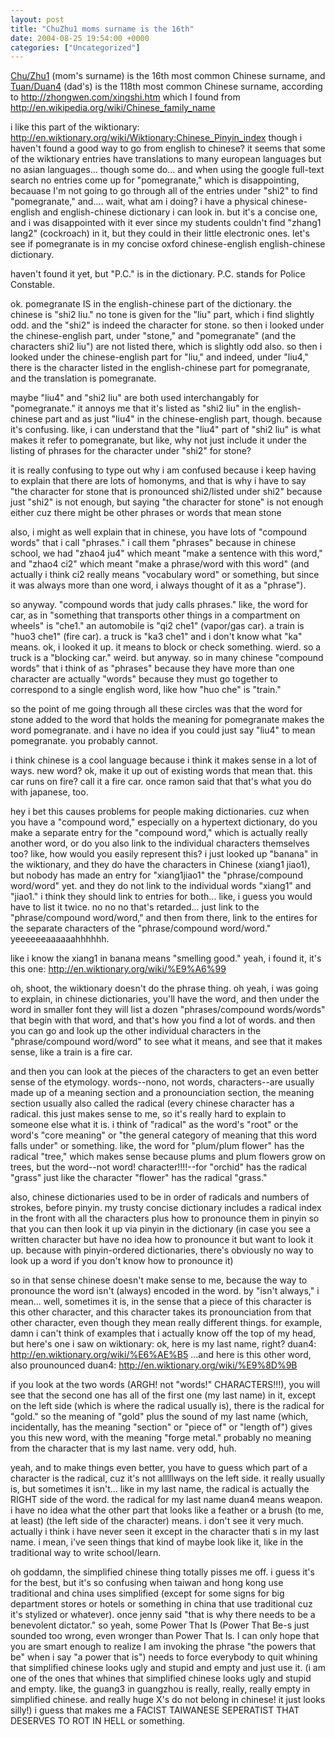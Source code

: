 ```yaml
---
layout: post
title: "ChuZhu1 moms surname is the 16th"
date: 2004-08-25 19:54:00 +0000
categories: ["Uncategorized"]
---
```


[Chu/Zhu1](http://en.wiktionary.org/wiki/%E6%9C%B1) (mom's surname) is the 16th most common Chinese surname, and [Tuan/Duan4](http://en.wiktionary.org/wiki/%E6%AE%B5) (dad's) is the 118th most common Chinese surname, according to http://zhongwen.com/xingshi.htm which I found from http://en.wikipedia.org/wiki/Chinese_family_name

i like this part of the wiktionary: http://en.wiktionary.org/wiki/Wiktionary:Chinese_Pinyin_index though i haven't found a good way to go from english to chinese? it seems that some of the wiktionary entries have translations to many european languages but no asian languages... though some do... and when using the google full-text search no entries come up for "pomegranate," which is disappointing, becauase I'm not going to go through all of the entries under "shi2" to find "pomegranate," and.... wait, what am i doing? i have a physical chinese-english and english-chinese dictionary i can look in. but it's a concise one, and i was disappointed with it ever since my students couldn't find "zhang1 lang2" (cockroach) in it, but they could in their little electronic ones. let's see if pomegranate is in my concise oxford chinese-english english-chinese dictionary. 

haven't found it yet, but "P.C." is in the dictionary. P.C. stands for Police Constable. 

ok. pomegranate IS in the english-chinese part of the dictionary. the chinese is "shi2 liu." no tone is given for the "liu" part, which i find slightly odd. and the "shi2" is indeed the character for stone. so then i looked under the chinese-english part, under "stone," and "pomegranate" (and the characters shi2 liu") are not listed there, which is slightly odd also. so then i looked under the chinese-english part for "liu," and indeed, under "liu4," there is the character listed in the english-chinese part for pomegranate, and the translation is pomegranate. 

maybe "liu4" and "shi2 liu" are both used interchangably for "pomegranate." it annoys me that it's listed as "shi2 liu" in the english-chinese part and as just "liu4" in the chinese-english part, though. because it's confusing. like, i can understand that the "liu4" part of "shi2 liu" is what makes it refer to pomegranate, but like, why not just include it under the listing of phrases for the character under "shi2" for stone?

it is really confusing to type out why i am confused because i keep having to explain that there are lots of homonyms, and that is why i have to say "the character for stone that is pronounced shi2/listed under shi2" because just "shi2" is not enough, but saying "the character for stone" is not enough either cuz there might be other phrases or words that mean stone 

also, i might as well explain that in chinese, you have lots of "compound words" that i call "phrases." i call them "phrases" because in chinese school, we had "zhao4 ju4" which meant "make a sentence with this word," and "zhao4 ci2" which meant "make a phrase/word with this word" (and actually i think ci2 really means "vocabulary word" or something, but since it was always more than one word, i always thought of it as a "phrase").

so anyway. "compound words that judy calls phrases." like, the word for car, as in "something that transports other things in a compartment on wheels" is "che1." an automobile is "qi2 che1" (vapor/gas car). a train is "huo3 che1" (fire car). a truck is "ka3 che1" and i don't know what "ka" means. ok, i looked it up. it means to block or check something. wierd. so a truck is a "blocking car." weird. but anyway. so in many chinese "compound words" that i think of as "phrases" because they have more than one character are actually "words" because they must go together to correspond to a single english word, like how "huo che" is "train."

so the point of me going through all these circles was that the word for stone added to the word that holds the meaning for pomegranate makes the word pomegranate. and i have no idea if you could just say "liu4" to mean pomegranate. you probably cannot. 

i think chinese is a cool language because i think it makes sense in a lot of ways. new word? ok, make it up out of existing words that mean that. this car runs on fire? call it a fire car. once ramon said that that's what you do with japanese, too. 

hey i bet this causes problems for people making dictionaries. cuz when you have a "compound word," especially on a hypertext dictionary, do you make a separate entry for the "compound word," which is actually really another word, or do you also link to the individual characters themselves too? like, how would you easily represent this? i just looked up "banana" in the wiktionary, and they do have the characters in Chinese (xiang1 jiao1), but nobody has made an entry for "xiang1jiao1" the "phrase/compound word/word" yet. and they do not link to the individual words "xiang1" and "jiao1." i think they should link to entries for both... like, i guess you would have to list it twice. no no no that's retarded... just link to the "phrase/compound word/word," and then from there, link to the entires for the separate characters of the "phrase/compound word/word." yeeeeeeaaaaaahhhhhh.

like i know the xiang1 in banana means "smelling good." yeah, i found it, it's this one: http://en.wiktionary.org/wiki/%E9%A6%99

oh, shoot, the wiktionary doesn't do the phrase thing. oh yeah, i was going to explain, in chinese dictionaries, you'll have the word, and then under the word in smaller font they will list a dozen "phrases/compound words/words" that begin with that word, and that's how you find a lot of words. and then you can go and look up the other individual characters in the "phrase/compound word/word" to see what it means, and see that it makes sense, like a train is a fire car.

and then you can look at the pieces of the characters to get an even better sense of the etymology. words--nono, not words, characters--are usually made up of a meaning section and a pronounciation section, the meaning section usually also called the radical (every chinese character has a radical. this just makes sense to me, so it's really hard to explain to someone else what it is. i think of "radical" as the word's "root" or the word's "core meaning" or "the general category of meaning that this word falls under" or something. like, the word for "plum/plum flower" has the radical "tree," which makes sense because plums and plum flowers grow on trees, but the word--not word! character!!!!--for "orchid" has the radical "grass" just like the character "flower" has the radical "grass."  

also, chinese dictionaries used to be in order of radicals and numbers of strokes, before pinyin. my trusty concise dictionary includes a radical index in the front with all the characters plus how to pronounce them in pinyin so that you can then look it up via pinyin in the dictionary (in case you see a written character but have no idea how to pronounce it but want to look it up. because with pinyin-ordered dictionaries, there's obviously no way to look up a word if you don't know how to pronounce it)

so in that sense chinese doesn't make sense to me, because the way to pronounce the word isn't (always) encoded in the word. by "isn't always," i mean... well, sometimes it is, in the sense that a piece of this character is this other character, and this character takes its pronounciation from that other character, even though they mean really different things. for example, damn i can't think of examples that i actually know off the top of my head, but here's one i saw on wiktionary: ok, here is my last name, right? duan4: http://en.wiktionary.org/wiki/%E6%AE%B5     ...and here is this other word, also prounounced duan4: http://en.wiktionary.org/wiki/%E9%8D%9B

if you look at the two words (ARGH! not "words!" CHARACTERS!!!), you will see that the second one has all of the first one (my last name) in it, except on the left side (which is where the radical usually is), there is the radical for "gold." so the meaning of "gold" plus the sound of my last name (which, incidentally, has the meaning "section" or "piece of" or "length of") gives you this new word, with the meaning "forge metal." probably no meaning from the character that is my last name. very odd, huh.

yeah, and to make things even better, you have to guess which part of a character is the radical, cuz it's not alllllways on the left side. it really usually is, but sometimes it isn't... like in my last name, the radical is actually the RIGHT side of the word. the radical for my last name duan4 means weapon. i have no idea what the other part that looks like a feather or a brush (to me, at least) (the left side of the character) means. i don't see it very much. actually i think i have never seen it except in the character thati s in my last name. i mean, i've seen things that kind of maybe look like it, like in the traditional way to write school/learn. 

oh goddamn, the simplified chinese thing totally pisses me off. i guess it's for the best, but it's so confusing when taiwan and hong kong use traditional and china uses simplified (except for some signs for big department stores or hotels or something in china that use traditional cuz it's stylized or whatever). once jenny said "that is why there needs to be a benevolent dictator." so yeah, some Power That Is (Power That Be-s just sounded too wrong, even wronger than Power That Is. I can only hope that you are smart enough to realize I am invoking the phrase "the powers that be" when i say "a power that is") needs to force everybody to quit whining that simplified chinese looks ugly and stupid and empty and just use it. (i am one of the ones that whines that simplified chinese looks ugly and stupid and empty. like, the guang3 in guangzhou is really, really, really empty in simplified chinese. and really huge X's do not belong in chinese! it just looks silly!) i guess that makes me a FACIST TAIWANESE SEPERATIST THAT DESERVES TO ROT IN HELL or something.